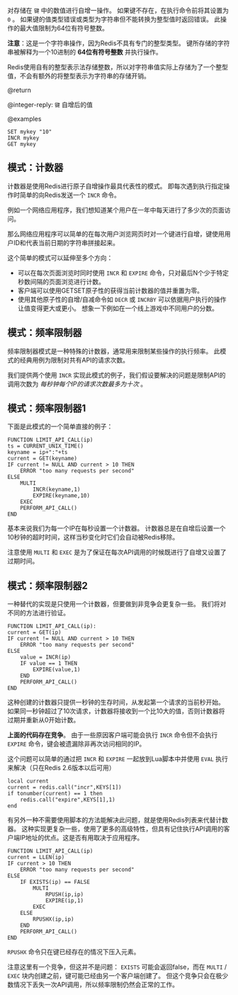 对存储在 `键` 中的数值进行自增一操作。
如果键不存在，在执行命令前将其设置为 `0` 。
如果键的值类型错误或类型为字符串但不能转换为整型值时返回错误。
此操作的最大值限制为64位有符号整数。

**注意**：这是一个字符串操作，因为Redis不具有专门的整型类型。
键所存储的字符串被解释为一个10进制的 **64位有符号整数** 并执行操作。

Redis使用自有的整型表示法存储整数，所以对字符串值实际上存储为了一个整型值，不会有额外的将整型表示为字符串的存储开销。

@return

@integer-reply: `键` 自增后的值

@examples

```cli
SET mykey "10"
INCR mykey
GET mykey
```

## 模式：计数器

计数器是使用Redis进行原子自增操作最具代表性的模式。
即每次遇到执行指定操作时简单的向Redis发送一个 `INCR` 命令。

例如一个网络应用程序，我们想知道某个用户在一年中每天进行了多少次的页面访问。

那么网络应用程序可以简单的在每次用户浏览网页时对一个键进行自增，键使用用户ID和代表当前日期的字符串拼接起来。

这个简单的模式可以延伸至多个方向：

* 可以在每次页面浏览时同时使用 `INCR` 和 `EXPIRE` 命令，只对最后N个少于特定秒数间隔的页面浏览进行计数。
* 客户端可以使用GETSET原子性的获得当前计数器的值并重置为零。
* 使用其他原子性的自增/自减命令如 `DECR` 或 `INCRBY` 可以依据用户执行的操作让值变得更大或更小。
  想象一下例如在一个线上游戏中不同用户的分数。

## 模式：频率限制器

频率限制器模式是一种特殊的计数器，通常用来限制某些操作的执行频率。
此模式的经典用例为限制对共有API的请求次数。

我们提供两个使用 `INCR` 实现此模式的例子，我们假设要解决的问题是限制API的调用次数为 _每秒钟每个IP的请求次数最多为十次_ 。

## 模式：频率限制器1

下面是此模式的一个简单直接的例子：

```
FUNCTION LIMIT_API_CALL(ip)
ts = CURRENT_UNIX_TIME()
keyname = ip+":"+ts
current = GET(keyname)
IF current != NULL AND current > 10 THEN
    ERROR "too many requests per second"
ELSE
    MULTI
        INCR(keyname,1)
        EXPIRE(keyname,10)
    EXEC
    PERFORM_API_CALL()
END
```

基本来说我们为每一个IP在每秒设置一个计数器。
计数器总是在自增后设置一个10秒钟的超时时间，这样当秒变化时它们会自动被Redis移除。

注意使用 `MULTI` 和 `EXEC` 是为了保证在每次API调用的时候既进行了自增又设置了过期时间。

## 模式：频率限制器2

一种替代的实现是只使用一个计数器，但要做到非竞争会更复杂一些。
我们将对不同的方法进行验证。

```
FUNCTION LIMIT_API_CALL(ip):
current = GET(ip)
IF current != NULL AND current > 10 THEN
    ERROR "too many requests per second"
ELSE
    value = INCR(ip)
    IF value == 1 THEN
        EXPIRE(value,1)
    END
    PERFORM_API_CALL()
END
```

这种创建的计数器只提供一秒钟的生存时间，从发起第一个请求的当前秒开始。
如果同一秒钟超过了10次请求，计数器将接收到一个比10大的值，否则计数器将过期并重新从0开始计数。

**上面的代码存在竞争**。
由于一些原因客户端可能会执行 `INCR` 命令但不会执行 `EXPIRE` 命令，键会被遗漏除非再次访问相同的IP。

这个问题可以简单的通过把 `INCR` 和 `EXPIRE` 一起放到Lua脚本中并使用 `EVAL` 执行来解决（只在Redis 2.6版本以后可用）

```
local current
current = redis.call("incr",KEYS[1])
if tonumber(current) == 1 then
    redis.call("expire",KEYS[1],1)
end
```

有另外一种不需要使用脚本的方法能解决此问题，就是使用Redis列表来代替计数器。
这种实现更复杂一些，使用了更多的高级特性，但具有记住执行API调用的客户端IP地址的优点。这是否有用取决于应用程序。

```
FUNCTION LIMIT_API_CALL(ip)
current = LLEN(ip)
IF current > 10 THEN
    ERROR "too many requests per second"
ELSE
    IF EXISTS(ip) == FALSE
        MULTI
            RPUSH(ip,ip)
            EXPIRE(ip,1)
        EXEC
    ELSE
        RPUSHX(ip,ip)
    END
    PERFORM_API_CALL()
END
```

 `RPUSHX` 命令只在键已经存在的情况下压入元素。

注意这里有一个竞争，但这并不是问题： `EXISTS` 可能会返回false，而在 `MULTI` / `EXEC` 块内创建之前，键可能已经由另一个客户端创建了。
但这个竞争只会在极少数情况下丢失一次API调用，所以频率限制仍然会正常的工作。
